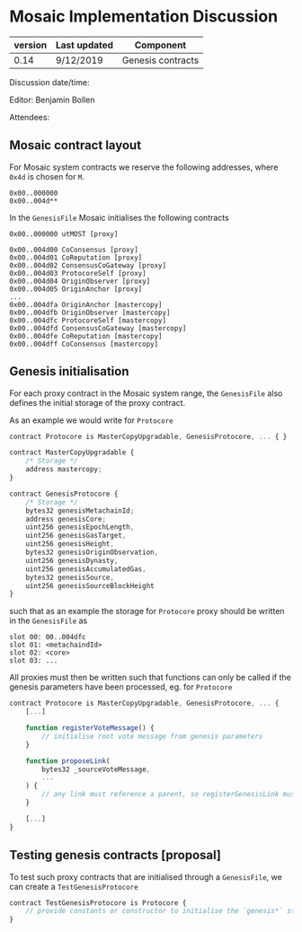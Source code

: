 # Mosaic Implementation Discussion

| version | Last updated | Component          |
| ------- | ------------ | ------------------ |
| 0.14    | 9/12/2019    | Genesis contracts  |

Discussion date/time:

Editor: Benjamin Bollen

Attendees:

## Mosaic contract layout

For Mosaic system contracts we reserve the following addresses, where `0x4d` is chosen for `M`.

```
0x00..000000
0x00..004d**
```

In the `GenesisFile` Mosaic initialises the following contracts
```
0x00..000000 utMOST [proxy]

0x00..004d00 CoConsensus [proxy]
0x00..004d01 CoReputation [proxy]
0x00..004d02 ConsensusCoGateway [proxy]
0x00..004d03 ProtocoreSelf [proxy]
0x00..004d04 OriginObserver [proxy]
0x00..004d05 OriginAnchor [proxy]
...
0x00..004dfa OriginAnchor [mastercopy]
0x00..004dfb OriginObserver [mastercopy]
0x00..004dfc ProtocoreSelf [mastercopy]
0x00..004dfd ConsensusCoGateway [mastercopy]
0x00..004dfe CoReputation [mastercopy]
0x00..004dff CoConsensus [mastercopy]
```

## Genesis initialisation

For each proxy contract in the Mosaic system range, the `GenesisFile` also defines the initial storage of the proxy contract.

As an example we would write for `Protocore`

```js
contract Protocore is MasterCopyUpgradable, GenesisProtocore, ... { }

contract MasterCopyUpgradable {
    /* Storage */
    address mastercopy;
}

contract GenesisProtocore {
    /* Storage */
    bytes32 genesisMetachainId;
    address genesisCore;
    uint256 genesisEpochLength,
    uint256 genesisGasTarget,
    uint256 genesisHeight,
    bytes32 genesisOriginObservation,
    uint256 genesisDynasty,
    uint256 genesisAccumulatedGas,
    bytes32 genesisSource,
    uint256 genesisSourceBlockHeight
}
```
such that as an example the storage for `Protocore` proxy should be written in the `GenesisFile` as
```
slot 00: 00..004dfc
slot 01: <metachaindId>
slot 02: <core>
slot 03: ...
```
All proxies must then be written such that functions can only be called if the genesis parameters have been processed, eg. for `Protocore`

```js
contract Protocore is MasterCopyUpgradable, GenesisProtocore, ... {
    [...]

    function registerVoteMessage() {
        // initialise root vote message from genesis parameters
    }

    function proposeLink(
        bytes32 _sourceVoteMessage,
        ...
    ) {
        // any link must reference a parent, so registerGenesisLink must be called first
    }

    [...]
}

```

## Testing genesis contracts [proposal]

To test such proxy contracts that are initialised through a `GenesisFile`, we can create a `TestGenesisProtocore`

```js
contract TestGenesisProtocore is Protocore {
    // provide constants or constructor to initialise the `genesis*` storage parameters
}
```
